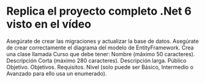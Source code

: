 # Replica el proyecto completo .Net 6 visto en el vídeo
 Asegúrate de crear las migraciones y actualizar la base de datos.
 Asegúrate de crear correctamente el diagrama del modelo de EntityFramework.
 Crea una clase llamada Curso que debe tener:
 Nombre (máximo 50 caracteres).
 Descripción Corta (máximo 280 caracteres).
 Descripción larga.
 Público Objetivo.
 Objetivos.
 Requisitos.
 Nivel (solo puede ser Básico, Intermedio o Avanzado para ello usa un enumerado).
